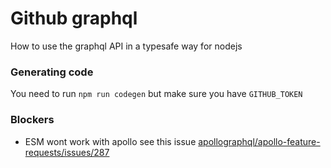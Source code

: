 # Github graphql

How to use the graphql API in a typesafe way for nodejs

### Generating code
You need to run `npm run codegen` but make sure you have `GITHUB_TOKEN`

### Blockers
- ESM wont work with apollo see this issue [apollographql/apollo-feature-requests/issues/287](https://github.com/apollographql/apollo-feature-requests/issues/287)

